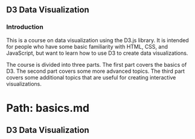 ## D3 Data Visualization

### Introduction

This is a course on data visualization using the D3.js library. It is intended for people who have some basic familiarity with HTML, CSS, and JavaScript, but want to learn how to use D3 to create data visualizations.

The course is divided into three parts. The first part covers the basics of D3. The second part covers some more advanced topics. The third part covers some additional topics that are useful for creating interactive visualizations.

# Path: basics.md
## D3 Data Visualization
